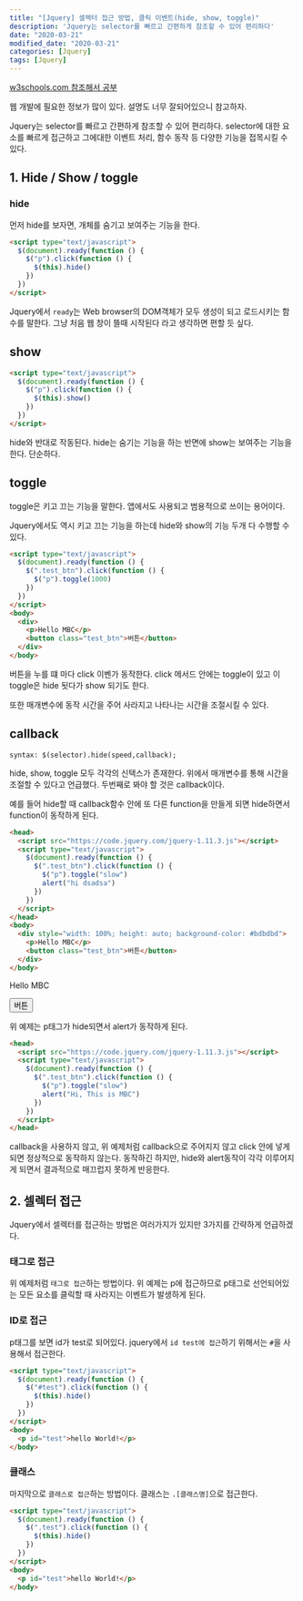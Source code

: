 ```yaml
---
title: "[Jquery] 셀렉터 접근 방법, 클릭 이벤트(hide, show, toggle)"
description: 'Jquery는 selector를 빠르고 간편하게 참조할 수 있어 편리하다'
date: "2020-03-21"
modified_date: "2020-03-21"
categories: [Jquery]
tags: [Jquery]
---
```


<head>
<script src="https://code.jquery.com/jquery-1.11.3.js"></script>
    <script type="text/javascript">
        $(document).load(function() {
            $(".test_btn").click(function() {
                $("p").toggle("slow", function() {
                    alert("Hi, This is MBC");
                });
            });
        });
    </script>
</head>

[w3schools.com 참조해서 공부](https://www.w3schools.com/jquery/jquery_hide_show.asp)

웹 개발에 필요한 정보가 많이 있다. 설명도 너무 잘되어있으니 참고하자.

Jquery는 selector를 빠르고 간편하게 참조할 수 있어 편리하다. selector에 대한 요소를 빠르게 접근하고 그에대한 이벤트 처리, 함수 동작 등 다양한 기능을 접목시킬 수 있다.

## 1. Hide / Show / toggle

### hide

먼저 hide를 보자면, 개체를 숨기고 보여주는 기능을 한다.

```html
<script type="text/javascript">
  $(document).ready(function () {
    $("p").click(function () {
      $(this).hide()
    })
  })
</script>
```

Jquery에서 `ready`는 Web browser의 DOM객체가 모두 생성이 되고 로드시키는 함수를 말한다. 그냥 처음 웹 창이 뜰때 시작된다 라고 생각하면 편할 듯 싶다.

## show

```html
<script type="text/javascript">
  $(document).ready(function () {
    $("p").click(function () {
      $(this).show()
    })
  })
</script>
```

hide와 반대로 작동된다. hide는 숨기는 기능을 하는 반면에 show는 보여주는 기능을 한다. 단순하다.

## toggle

toggle은 키고 끄는 기능을 말한다. 앱에서도 사용되고 범용적으로 쓰이는 용어이다.

Jquery에서도 역시 키고 끄는 기능을 하는데 hide와 show의 기능 두개 다 수행할 수 있다.

```html
<script type="text/javascript">
  $(document).ready(function () {
    $(".test_btn").click(function () {
      $("p").toggle(1000)
    })
  })
</script>
<body>
  <div>
    <p>Hello MBC</p>
    <button class="test_btn">버튼</button>
  </div>
</body>
```

버튼을 누를 떄 마다 click 이벤가 동작한다. click 메서드 안에는 toggle이 있고 이 toggle은 hide 됫다가 show 되기도 한다.

또한 매개변수에 동작 시간을 주어 사라지고 나타나는 시간을 조절시킬 수 있다.

## callback

`syntax: $(selector).hide(speed,callback);`

hide, show, toggle 모두 각각의 신택스가 존재한다. 위에서 매개변수를 통해 시간을 조절할 수 있다고 언급했다. 두번째로 봐야 할 것은 callback이다.

예를 들어 hide할 때 callback함수 안에 또 다른 function을 만들게 되면 hide하면서 function이 동작하게 된다.

```html
<head>
  <script src="https://code.jquery.com/jquery-1.11.3.js"></script>
  <script type="text/javascript">
    $(document).ready(function () {
      $(".test_btn").click(function () {
        $("p").toggle("slow")
        alert("hi dsadsa")
      })
    })
  </script>
</head>
<body>
  <div style="width: 100%; height: auto; background-color: #bdbdbd">
    <p>Hello MBC</p>
    <button class="test_btn">버튼</button>
  </div>
</body>
```

<body>
    <div>
        <p>Hello MBC</p>
        <button class="test_btn">버튼</button>
    </div>
</body>
    
위 예제는 p태그가 hide되면서 alert가 동작하게 된다.

```html
<head>
  <script src="https://code.jquery.com/jquery-1.11.3.js"></script>
  <script type="text/javascript">
    $(document).ready(function () {
      $(".test_btn").click(function () {
        $("p").toggle("slow")
        alert("Hi, This is MBC")
      })
    })
  </script>
</head>
```

callback을 사용하지 않고, 위 예제처럼 callback으로 주어지지 않고 click 안에 넣게 되면 정상적으로 동작하지 않는다. 동작하긴 하지만, hide와 alert동작이 각각 이루어지게 되면서 결과적으로 매끄럽지 못하게 반응한다.

## 2. 셀렉터 접근

Jquery에서 셀렉터를 접근하는 방법은 여러가지가 있지만 3가지를 간략하게 언급하겠다.

### 태그로 접근

위 예제처럼 `태그로 접근`하는 방법이다. 위 예제는 p에 접근하므로 p태그로 선언되어있는 모든 요소를 클릭할 때 사라지는 이벤트가 발생하게 된다.

### ID로 접근

p태그를 보면 id가 test로 되어있다. jquery에서 `id test에 접근`하기 위해서는 `#`을 사용해서 접근한다.

```html
<script type="text/javascript">
  $(document).ready(function () {
    $("#test").click(function () {
      $(this).hide()
    })
  })
</script>
<body>
  <p id="test">hello World!</p>
</body>
```

### 클래스

마지막으로 `클래스로 접근`하는 방법이다. 클래스는 `.[클래스명]`으로 접근한다.

```html
<script type="text/javascript">
  $(document).ready(function () {
    $(".test").click(function () {
      $(this).hide()
    })
  })
</script>
<body>
  <p id="test">hello World!</p>
</body>
```
